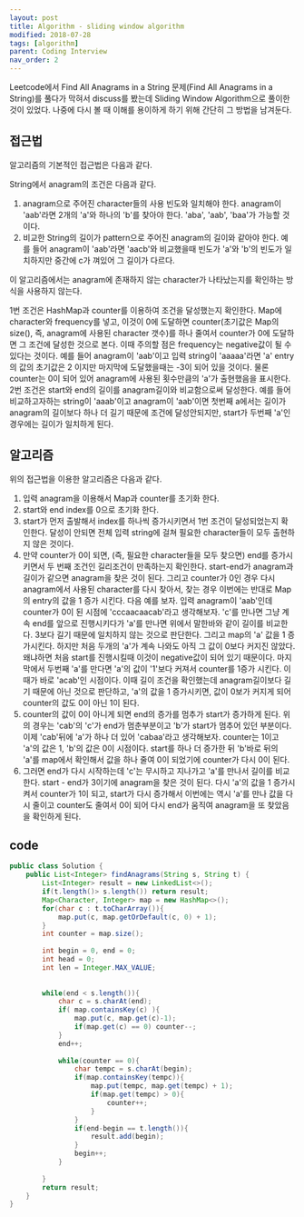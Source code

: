 ```yaml
---
layout: post
title: Algorithm - sliding window algorithm
modified: 2018-07-28
tags: [algorithm]
parent: Coding Interview
nav_order: 2
---
```


Leetcode에서 Find All Anagrams in a String 문제(Find All Anagrams in a String)를 풀다가 막혀서 discuss를 봤는데 Sliding Window Algorithm으로 풀이한 것이 있었다. 나중에 다시 볼 때 이해를 용이하게 하기 위해 간단히 그 방법을 남겨둔다. 

## 접근법

알고리즘의 기본적인 접근법은 다음과 같다. 

String에서 anagram의 조건은 다음과 같다. 
1. anagram으로 주어진 character들의 사용 빈도와 일치해야 한다.  anagram이 'aab'라면 2개의 'a'와 하나의 'b'를 찾아야 한다. 'aba', 'aab', 'baa'가 가능할 것이다. 
2. 비교한 String의 길이가 pattern으로 주어진 anagram의 길이와 같아야 한다. 예를 들어 anagram이 'aab'라면 'aacb'와 비교했을때 빈도가 'a'와 'b'의 빈도가 일치하지만 중간에 c가 껴있어 그 길이가 다르다. 

이 알고리즘에서는 anagram에 존재하지 않는 character가 나타났는지를 확인하는 방식을 사용하지 않는다. 

1번 조건은 HashMap과 counter를 이용하여 조건을 달성했는지 확인한다. Map에 character와 frequency를 넣고, 이것이 0에 도달하면 counter(초기값은 Map의 size(), 즉, anagram에 사용된 character 갯수)를 하나 줄여서 counter가 0에 도달하면 그 조건에 달성한 것으로 본다. 이때 주의할 점은 frequency는 negative값이 될 수 있다는 것이다. 예를 들어 anagram이 'aab'이고 입력 string이 'aaaaa'라면 'a' entry의 값의 초기값은 2 이지만 마지막에 도달했을때는 -3이 되어 있을 것이다. 물론 counter는 0이 되어 있어 anagram에 사용된 횟수만큼의 'a'가 출현했음을 표시한다. 
2번 조건은 start와 end의 길이를 anagram길이와 비교함으로써 달성한다. 예를 들어 비교하고자하는 string이 'aaab'이고 anagram이 'aab'이면 첫번째 a에서는 길이가 anagram의 길이보다 하나 더 길기 때문에 조건에 달성안되지만, start가 두번째 'a'인 경우에는 길이가 일치하게 된다. 

## 알고리즘

위의 접근법을 이용한 알고리즘은 다음과 같다. 

1. 입력 anagram을 이용해서 Map과 counter를 초기화 한다. 
2. start와 end index를 0으로 초기화 한다. 
3. start가 먼저 출발해서 index를 하나씩 증가시키면서 1번 조건이 달성되었는지 확인한다. 달성이 안되면 전체 입력 string에 걸쳐 필요한 character들이 모두 출현하지 않은 것이다. 
4. 만약 counter가 0이 되면, (즉, 필요한 character들을 모두 찾으면) end를 증가시키면서 두 번째 조건인 길리조건이 만족하는지 확인한다. start-end가 anagram과 길이가 같으면 anagram을 찾은 것이 된다. 
그리고 counter가 0인 경우 다시 anagram에서 사용된 character를 다시 찾아서, 찾는 경우 이번에는 반대로 Map의 entry의 값을 1 증가 시킨다. 다음 예를 보자. 입력 anagram이 'aab'인데 counter가 0이 된 시점에 'cccaacaacab'라고 생각해보자. 
'c'를 만나면 그냥 계속 end를 앞으로 진행시키다가 'a'를 만나면 위에서 말한바와 같이 길이를 비교한다. 3보다 길기 때문에 일치하지 않는 것으로 판단한다. 그리고 map의 'a' 값을 1 증가시킨다. 하지만 처음 두개의 'a'가 계속 나와도 아직 그 값이 0보다 커지진 않았다. 왜냐하면 처음 start를 진행시킬때 이것이 negative값이 되어 있기 때문이다. 마지막에서 두번째 'a'를 만다면 'a'의 값이 '1'보다 커져서 counter를 1증가 시킨다. 이때가 바로 'acab'인 시점이다. 이때 길이 조건을 확인했는데 anagram길이보다 길기 때문에 아닌 것으로 판단하고, 'a'의 값을 1 증가시키면, 값이 0보가 커지게 되어 counter의 값도 0이 아닌 1이 된다. 
5. counter의 값이 0이 아니게 되면 end의 증가를 멈추가 start가 증가하게 된다. 위의 경우는 'cab'의 'c'가 end가 멈춘부분이고 'b'가 start가 멈추어 있던 부분이다. 이제 'cab'뒤에 'a'가 하나 더 있어 'cabaa'라고 생각해보자. counter는 1이고 'a'의 값은 1, 'b'의 값은 0이 시점이다. start를 하나 더 증가한 뒤 'b'바로 뒤의 'a'를 map에서 확인해서 값을 하나 줄여 0이 되었기에 counter가 다시 0이 된다. 
6. 그러면 end가 다시 시작하는데 'c'는 무시하고 지나가고 'a'를 만나서 길이를 비교한다. start - end가 3이기에 anagram을 찾은 것이 된다. 다시 'a'의 값을 1 증가시켜서 counter가 1이 되고, start가 다시 증가해서 이번에는 역시 'a'를 만나 값을 다시 줄이고 counter도 줄여서 0이 되어 다시 end가 움직여 anagram을 또 찾았음을 확인하게 된다. 

## code

```java
public class Solution {
    public List<Integer> findAnagrams(String s, String t) {
        List<Integer> result = new LinkedList<>();
        if(t.length()> s.length()) return result;
        Map<Character, Integer> map = new HashMap<>();
        for(char c : t.toCharArray()){
            map.put(c, map.getOrDefault(c, 0) + 1);
        }
        int counter = map.size();
        
        int begin = 0, end = 0;
        int head = 0;
        int len = Integer.MAX_VALUE;
        
        
        while(end < s.length()){
            char c = s.charAt(end);
            if( map.containsKey(c) ){
                map.put(c, map.get(c)-1);
                if(map.get(c) == 0) counter--;
            }
            end++;
            
            while(counter == 0){
                char tempc = s.charAt(begin);
                if(map.containsKey(tempc)){
                    map.put(tempc, map.get(tempc) + 1);
                    if(map.get(tempc) > 0){
                        counter++;
                    }
                }
                if(end-begin == t.length()){
                    result.add(begin);
                }
                begin++;
            }
            
        }
        return result;
    }
}
```
